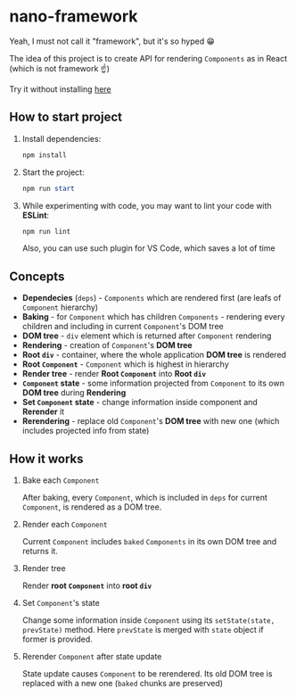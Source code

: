 # nano-framework

Yeah, I must not call it "framework", but it's so hyped 😁

The idea of this project is to create API for rendering `Components` as in React (which is not framework ☝)

Try it without installing [here](https://dkostmii.github.io/nano-framework)

## How to start project

1. Install dependencies:

    ```Powershell
    npm install
    ```

2. Start the project:

    ```PowerShell
    npm run start
    ```

3. While experimenting with code, you may want to lint your code with **ESLint**:

    ```PowerShell
    npm run lint
    ```

    Also, you can use such plugin for VS Code, which saves a lot of time

## Concepts

- **Dependecies** (`deps`) - `Components` which are rendered first (are leafs of `Component` hierarchy)
- **Baking** - for `Component` which has children `Components` - rendering every children and including in current `Component`'s DOM tree
- **DOM tree** - `div` element which is returned after `Component` rendering
- **Rendering** - creation of `Component`'s **DOM tree**
- **Root `div`** - container, where the whole application **DOM tree** is rendered
- **Root `Component`** - `Component` which is highest in hierarchy
- **Render tree** - render **Root `Component`** into **Root `div`**
- **`Component` state** - some information projected from `Component` to its own **DOM tree** during **Rendering**
- **Set `Component` state** - change information inside component and **Rerender** it
- **Rerendering** - replace old `Component`'s **DOM tree** with new one (which includes projected info from state)

## How it works

1. Bake each `Component`

    After baking, every `Component`, which is included in `deps` for current `Component`, is rendered as a DOM tree.

2. Render each `Component`

    Current `Component` includes `baked` `Components` in its own DOM tree and returns it.

3. Render tree

    Render **root `Component`** into **root `div`**

4. Set `Component`'s state

    Change some information inside `Component` using its `setState(state, prevState)` method. Here `prevState` is merged with `state` object if former is provided.

5. Rerender `Component` after state update

    State update causes `Component` to be rerendered. Its old DOM tree is replaced with a new one (`baked` chunks are preserved)
